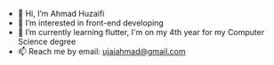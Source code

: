 - 👋 Hi, I’m Ahmad Huzaifi
- 👀 I’m interested in front-end developing
- 🌱 I’m currently learning flutter, I'm on my 4th year for my Computer Science degree
- 📫 Reach me by email: ujaiahmad@gmail.com
<!---
ujaiahmad/ujaiahmad is a ✨ special ✨ repository because its `README.md` (this file) appears on your GitHub profile.
You can click the Preview link to take a look at your changes.
--->
